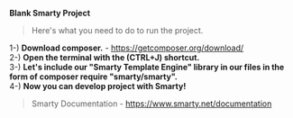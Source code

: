 **Blank Smarty Project**

> Here's what you need to do to run the project.

1-) **Download composer.** - https://getcomposer.org/download/ <br />
2-) **Open the terminal with the (CTRL+J) shortcut.** <br />
3-) **Let's include our "Smarty Template Engine" library in our files in the form of composer require "smarty/smarty".** <br />
4-) **Now you can develop project with Smarty!** <br />

> Smarty Documentation - https://www.smarty.net/documentation 
<br />
